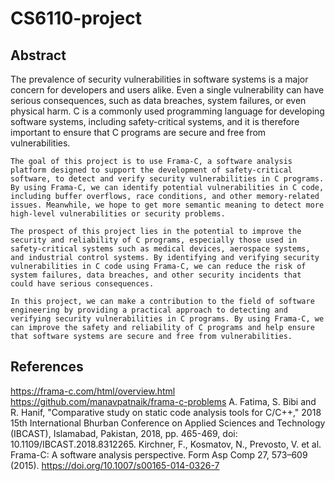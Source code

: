# CS6110-project

## Abstract
The prevalence of security vulnerabilities in software systems is a major concern for developers and users alike. Even a single vulnerability can have serious consequences, such as data breaches, system failures, or even physical harm. C is a commonly used programming language for developing software systems, including safety-critical systems, and it is therefore important to ensure that C programs are secure and free from vulnerabilities.

    The goal of this project is to use Frama-C, a software analysis platform designed to support the development of safety-critical software, to detect and verify security vulnerabilities in C programs. By using Frama-C, we can identify potential vulnerabilities in C code, including buffer overflows, race conditions, and other memory-related issues. Meanwhile, we hope to get more semantic meaning to detect more high-level vulnerabilities or security problems.
    
    The prospect of this project lies in the potential to improve the security and reliability of C programs, especially those used in safety-critical systems such as medical devices, aerospace systems, and industrial control systems. By identifying and verifying security vulnerabilities in C code using Frama-C, we can reduce the risk of system failures, data breaches, and other security incidents that could have serious consequences.
    
    In this project, we can make a contribution to the field of software engineering by providing a practical approach to detecting and verifying security vulnerabilities in C programs. By using Frama-C, we can improve the safety and reliability of C programs and help ensure that software systems are secure and free from vulnerabilities.  
   
## References
https://frama-c.com/html/overview.html
https://github.com/manavpatnaik/frama-c-problems
A. Fatima, S. Bibi and R. Hanif, "Comparative study on static code analysis tools for C/C++," 2018 15th International Bhurban Conference on Applied Sciences and Technology (IBCAST), Islamabad, Pakistan, 2018, pp. 465-469, doi: 10.1109/IBCAST.2018.8312265.
Kirchner, F., Kosmatov, N., Prevosto, V. et al. Frama-C: A software analysis perspective. Form Asp Comp 27, 573–609 (2015). https://doi.org/10.1007/s00165-014-0326-7
